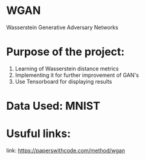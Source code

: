 # WGAN
Wasserstein Generative Adversary Networks

# Purpose of the project:
1) Learning of Wasserstein distance metrics
2) Implementing it for further improvement of GAN's
3) Use Tensorboard for displaying results

# Data Used: MNIST

# Usuful links:
link: https://paperswithcode.com/method/wgan
